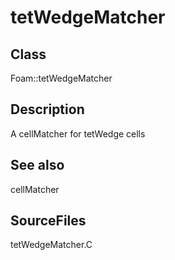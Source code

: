 # tetWedgeMatcher 
## Class
Foam::tetWedgeMatcher

## Description
A cellMatcher for tetWedge cells

## See also
cellMatcher

## SourceFiles
tetWedgeMatcher.C

